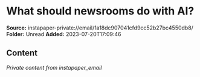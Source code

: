# What should newsrooms do with AI?

**Source:** instapaper-private://email/1a18dc907041cfd9cc52b27bc4550db8/
**Folder:** Unread
**Added:** 2023-07-20T17:09:46




## Content
*Private content from instapaper_email*
